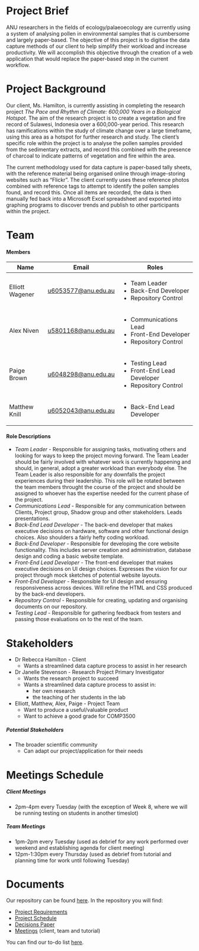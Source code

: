 # Project Brief

ANU researchers in the fields of ecology/palaeoecology are currently using a system of analysing pollen in environmental samples that is cumbersome and largely paper-based. The objective of this project is to digitise the data capture methods of our client to help simplify their workload and increase productivity. We will accomplish this objective through the creation of a web application that would replace the paper-based step in the current workflow.


# Project Background

Our client, Ms. Hamilton, is currently assisting in completing the research project *The Pace and Rhythm
of Climate: 600,000 Years in a Biological Hotspot*. The aim of the research project is to
create a vegetation and fire record of Sulawesi, Indonesia over a 600,000-year period. This
research has ramifications within the study of climate change over a large timeframe, using
this area as a hotspot for further research and study. The client’s specific role within the
project is to analyse the pollen samples provided from the sedimentary extracts, and record
this combined with the presence of charcoal to indicate patterns of vegetation and fire
within the area.

The current methodology used for data capture is paper-based tally sheets, with the
reference material being organised online through image-storing websites such as “Flickr”.
The client currently uses these reference photos combined with reference tags to attempt
to identify the pollen samples found, and record this. Once all items are recorded, the data
is then manually fed back into a Microsoft Excel spreadsheet and exported into graphing
programs to discover trends and publish to other participants within the project.


# Team

#### Members

| **Name** | **Email** | **Roles** |
| --- | --- | -- |
| Elliott Wagener | u6053577@anu.edu.au | <ul><li>Team Leader</li><li>Back-End Developer</li><li>Repository Control</li></ul> |
| Alex Niven | u5801168@anu.edu.au | <ul><li>Communications Lead</li><li>Front-End Developer</li><li>Repository Control</li></ul> |
| Paige Brown | u6048298@anu.edu.au | <ul><li>Testing Lead</li><li>Front-End Lead Developer</li><li>Repository Control</li></ul> |
| Matthew Knill | u6052043@anu.edu.au | <ul><li>Back-End Lead Developer</li></ul> |

#### Role Descriptions

* *Team Leader* - Responsible for assigning tasks, motivating others and looking for ways to keep the project moving forward. The Team Leader should be fairly involved with whatever work is currently happening and should, in general, adopt a greater workload than everybody else. The Team Leader is also responsible for any downfalls the project experiences during their leadership. This role will be rotated between the team members throught the course of the project and should be assigned to whoever has the expertise needed for the current phase of the project.
* *Communications Lead* - Responsible for any communication between Clients, Project group, Shadow group and other stakeholders. Leads presentations.
* *Back-End Lead Developer* - The back-end developer that makes executive decisions on hardware, software and other functional design choices. Also shoulders a fairly hefty coding workload.
* *Back-End Developer* - Responsible for developing the core website functionality. This includes server creation and administration, database design and coding a basic website template.
* *Front-End Lead Developer* - The front-end developer that makes executive decisions on UI design choices. Expresses the vision for our project through mock sketches of potential website layouts.
* *Front-End Developer* - Responsible for UI design and ensuring responsiveness across devices. Will refine the HTML and CSS produced by the back-end developers.
* *Repository Control* - Responsible for creating, updating and organising documents on our repository.
* *Testing Lead* - Responsible for gathering feedback from testers and passing those evaluations on to the rest of the team.

# Stakeholders

* Dr Rebecca Hamilton - Client
    * Wants a streamlined data capture process to assist in her research
* Dr Janelle Stevenson - Research Project Primary Investigator
    * Wants the research project to succeed
    * Wants a streamlined data capture process to assist in:
        * her own research 
        * the teaching of her students in the lab
* Elliott, Matthew, Alex, Paige - Project Team
    * Want to produce a useful/valuable product
    * Want to achieve a good grade for COMP3500

##### Potential Stakeholders

* The broader scientific community
    * Can adapt our project/application for their needs

# Meetings Schedule

##### Client Meetings
* 2pm-4pm every Tuesday (with the exception of Week 8, where we will be running testing on students in another timeslot)

##### Team Meetings
* 1pm-2pm every Tuesday (used as debrief for any work performed over weekend and establishing agenda for client meeting)
* 12pm-1:30pm every Thursday (used as debrief from tutorial and planning time for work until following Tuesday)



# Documents

Our repository can be found [here](https://drive.google.com/drive/folders/1NtZnSBfYSL7HTTw22KDkBG8jVAyGYxVk?usp=sharing). In the repository you will find:

* [Project Requirements](https://drive.google.com/open?id=1D5DRx0kPDescI-hsA6fj4p-DHRZn2aLwt_poO40C0Y8)
* [Project Schedule](https://drive.google.com/open?id=1-yhn3WrEjKDih8XIvvdnwzMBPrjEuM6m)
* [Decisions Paper](https://drive.google.com/open?id=1DIFqrwdOS_LxKv6dQf-K3lS_ug0d0Ht9zrMX1lpNHkA)
* [Meetings](https://drive.google.com/open?id=1gdYW7Lwu172PD7DSFtA-25j5gLQkVGJn) (client, team and tutorial)

You can find our to-do list [here](https://gitlab.cecs.anu.edu.au/u6053577/BioData/issues).
